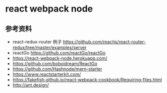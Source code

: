 # react webpack node

## 参考资料

* react-redux-router 例子 https://github.com/reactjs/react-router-redux/tree/master/examples/server
* reactGo https://github.com/reactGo/reactGo
* https://react-webpack-node.herokuapp.com/
* https://github.com/boboidream/ReactGo
* https://github.com/Hashnode/mern-starter
* https://www.reactstarterkit.com/
* https://fakefish.github.io/react-webpack-cookbook/Requiring-files.html
* http://ant.design/
